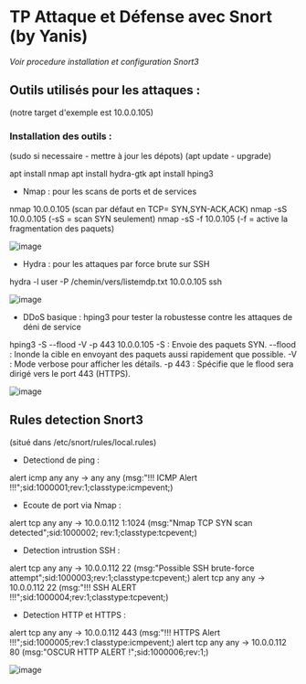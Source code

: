 # TP Attaque et Défense avec Snort (by Yanis)
*Voir procedure installation et configuration Snort3*

## Outils utilisés pour les attaques :
(notre target d'exemple est 10.0.0.105)
### Installation des outils :
(sudo si necessaire - mettre à jour les dépots)
(apt update - upgrade)

apt install nmap
apt install hydra-gtk
apt install hping3

- Nmap : pour les scans de ports et de services

nmap 10.0.0.105 (scan par défaut en TCP= SYN,SYN-ACK,ACK)
nmap -sS 10.0.0.105 (-sS = scan SYN seulement)
nmap -sS -f 10.0.105 (-f = active la fragmentation des paquets)

![image](https://github.com/user-attachments/assets/74145394-5684-426f-ad3e-ba64a7b4b002)


- Hydra : pour les attaques par force brute sur SSH

hydra -l user -P /chemin/vers/listemdp.txt 10.0.0.105 ssh

![image]()

- DDoS basique : hping3 pour tester la robustesse contre les attaques de déni de service

hping3 -S --flood -V -p 443 10.0.0.105
    -S : Envoie des paquets SYN.
    --flood : Inonde la cible en envoyant des paquets aussi rapidement que possible.
    -V : Mode verbose pour afficher les détails.
    -p 443 : Spécifie que le flood sera dirigé vers le port 443 (HTTPS).

![image]()


## Rules detection Snort3
(situé dans /etc/snort/rules/local.rules)

- Detectiond de ping : 

alert icmp any any -> any any (msg:"!!! ICMP Alert !!!";sid:1000001;rev:1;classtype:icmpevent;)

- Ecoute de port via Nmap :

alert tcp any any -> 10.0.0.112 1:1024 (msg:"Nmap TCP SYN scan detected";sid:1000002; rev:1;classtype:tcpevent;)

- Detection intrustion SSH :

alert tcp any any -> 10.0.0.112 22 (msg:"Possible SSH brute-force attempt";sid:1000003;rev:1;classtype:tcpevent;)
alert tcp any any -> 10.0.0.112 22 (msg:"!!! SSH ALERT !!!";sid:1000004;rev:1;classtype:tcpevent;)

- Detection HTTP et HTTPS :

alert tcp any any -> 10.0.0.112 443 (msg:"!!! HTTPS Alert !!!";sid:1000005;rev:1 classtype:icmpevent;)
alert tcp any any -> 10.0.0.112 80 (msg:"OSCUR HTTP ALERT !";sid:1000006;rev:1;)

![image]()
